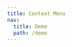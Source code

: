 ```yaml
---
title: Context Menu
nav:
  title: Demo
  path: /demo
---
```


<code src="../examples/contextmenu.jsx"></code>
